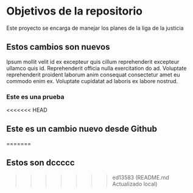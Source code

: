 # Objetivos de la repositorio

Este proyecto se encarga de manejar los planes de la liga de la justicia

## Estos cambios son nuevos

Ipsum mollit velit id ex excepteur quis cillum reprehenderit excepteur ullamco quis id. Reprehenderit officia nulla exercitation do ad. Voluptate reprehenderit proident laborum anim consequat consectetur amet eu commodo enim ex. Voluptate cupidatat ad laboris ex labore nostrud.

### Este es una prueba
<<<<<<< HEAD
## Este es un cambio nuevo desde Github
=======

## Estos son dccccc
>>>>>>> ed13583 (README.md Actualizado local)
